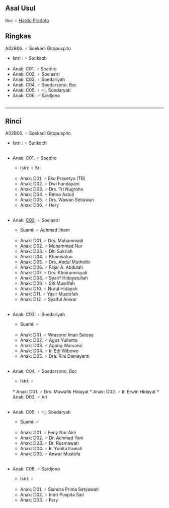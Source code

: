 ## Asal Usul

Ibu: ♀ [Hardo Pradoto][up] 

## Ringkas

A02B06. ♂ Soekadi Gitopuspito
	<br/>

*	Istri : ♀ Sutikach
	<br/><br/>
*	Anak: C01. ♂ Soediro
*	Anak: C02. ♀ Soelastri 
*	Anak: C03. ♀ Soedariyah
*	Anak: C04. ♂ Soedarsono, Bsc
*	Anak: C05. ♀ Hj. Soedaryati 
*	Anak: C06. ♂ Sardjono
	<br/><br/>

-- -- --

## Rinci

A02B06. ♂ Soekadi Gitopuspito
	<br/>

*	Istri : ♀ Sutikach
	<br/><br/>

*	Anak: C01. ♂ Soediro
	*	Istri: ♀ Sri
	<br/><br/>
	*	Anak: D01. ♂ Eko Prasetyo (TB)
	*	Anak: D02. ♀ Dwi handayani
	*	Anak: D03. ♂ Drs. Tri Nugroho
	*	Anak: D04. ♀ Retno Astuti
	*	Anak: D05. ♂ Drs. Wawan Setiawan
	*	Anak: D06. ♂ Hery
	<br/><br/>

*	Anak: [C02][A02B06C02]. ♀ Soelastri 
	*	Suami: ♂ Achmad Ilham
	<br/><br/>
	*	Anak: D01. ♂ Drs. Muhammadi
	*	Anak: D02. ♂ Muhammad Nur
	*	Anak: D03. ♀ Diti Sukriah
	*	Anak: D04. ♀ Khomsatun
	*	Anak: D05. ♂ Drs. Abdul Mutholib
	*	Anak: D06. ♂ Fajar A. Abdulah
	*	Anak: D07. ♂ Drs. Khoirunnisyak
	*	Anak: D08. ♂ Syarif Hidayatullah
	*	Anak: D09. ♀ Siti Musrifah
	*	Anak: D10. ♀ Nurul Hidayah
	*	Anak: D11. ♂ Yasir Mustofah
	*	Anak: D12. ♂ Syaiful Anwar
	<br/><br/>

*	Anak: C03. ♀ Soedariyah
	*	Suami: ♂ 
	<br/><br/>
	*	Anak: D01. ♂ Wrasono Iman Satoso
	*	Anak: D02. ♂ Agus Yulianto
	*	Anak: D03. ♂ Agung Warsono
	*	Anak: D04. ♂ Ir. Edi Wibowo
	*	Anak: D05. ♀ Dra. Rini Damayanti
	<br/><br/>

*	Anak: C04. ♂ Soedarsono, Bsc
	*	Istri: ♀ 
	<br/>
	*	Anak: D01. ♂ Drs. Muwafik Hidayat
	*	Anak: D02. ♂ Ir. Erwin Hidayat
	*	Anak: D03. ♂ Ari
	<br/><br/>

*	Anak: C05. ♀ Hj. Soedaryati 
	*	Suami: ♂ 
	<br/><br/>
	*	Anak: D01. ♀ Feny Nur Aini
	*	Anak: D02. ♂ Dr. Achmad Yani
	*	Anak: D03. ♀ Dr. Rusmawati
	*	Anak: D04. ♀ Ir. Yunita Irawati
	*	Anak: D05. ♂ Anwar Mustofa
	<br/><br/>

*	Anak: C06. ♂ Sardjono
	*	Istri: ♀ 
	<br/><br/>
	*	Anak: D01. ♀ Siandra Prima Setyawati
	*	Anak: D02. ♀ Indri Puspita Sari
	*	Anak: D03. ♂ Fery

[up]: https://github.com/epsi-rns/gitodipuro/blob/master/tree/A02.md

[A02B06C02]: https://github.com/epsi-rns/gitodipuro/blob/master/tree/A02/B06/C02.md

